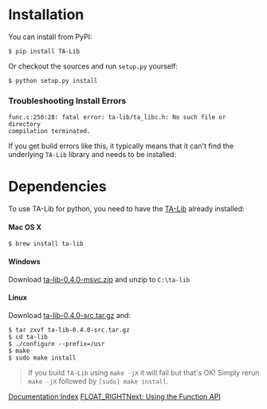 # Installation

You can install from PyPI:

```
$ pip install TA-Lib
```

Or checkout the sources and run ``setup.py`` yourself:

```
$ python setup.py install
```

### Troubleshooting Install Errors

```
func.c:256:28: fatal error: ta-lib/ta_libc.h: No such file or directory
compilation terminated.
```

If you get build errors like this, it typically means that it can't find the
underlying ``TA-Lib`` library and needs to be installed:

# Dependencies
To use TA-Lib for python, you need to have the [TA-Lib](https://ta-lib.org/hdr_dw.html)
already installed:

#### Mac OS X
```
$ brew install ta-lib
```

#### Windows
Download [ta-lib-0.4.0-msvc.zip](https://prdownloads.sourceforge.net/ta-lib/ta-lib-0.4.0-msvc.zip)
and unzip to ``C:\ta-lib``

#### Linux
Download [ta-lib-0.4.0-src.tar.gz](https://prdownloads.sourceforge.net/ta-lib/ta-lib-0.4.0-src.tar.gz) and:
```
$ tar zxvf ta-lib-0.4.0-src.tar.gz
$ cd ta-lib
$ ./configure --prefix=/usr
$ make
$ sudo make install
```

> If you build ``TA-Lib`` using ``make -jX`` it will fail but that's OK!
> Simply rerun ``make -jX`` followed by ``[sudo] make install``.

[Documentation Index](doc_index.md)
[FLOAT_RIGHTNext: Using the Function API](func.md)
